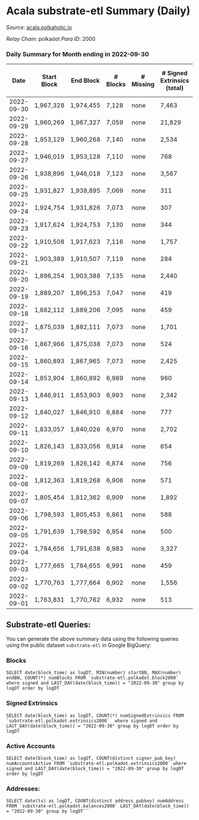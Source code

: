 # Acala substrate-etl Summary (Daily)

_Source_: [acala.polkaholic.io](https://acala.polkaholic.io)

*Relay Chain*: polkadot
*Para ID*: 2000



### Daily Summary for Month ending in 2022-09-30


| Date | Start Block | End Block | # Blocks | # Missing | # Signed Extrinsics (total) | # Active Accounts | # Addresses with Balances | # Events | # Transfers | # XCM Transfers In | # XCM Transfers Out |
| ---- | ----------- | --------- | -------- | --------- | --------------------------- | ----------------- | ------------------------- | -------- | ----------- | ------------------ | ------------------- |
| 2022-09-30 | 1,967,328 | 1,974,455 | 7,128 | none | 7,463 | 1,361 | 162,759 | 79,352 | 8,683 ($4,675,804) | 254 ($238,771) | 364 ($487,762) |
| 2022-09-29 | 1,960,269 | 1,967,327 | 7,059 | none | 21,829 | 2,115 |  | 198,703 | 14,462 ($86,936,612,162,971) | 759 ($1,130,516) | 1,013 ($2,161,450) |
| 2022-09-28 | 1,953,129 | 1,960,268 | 7,140 | none | 2,534 | 277 |  | 31,900 | 1,666 ($116,225) | 18 ($7,748.00) | 1 ($535.45) |
| 2022-09-27 | 1,946,019 | 1,953,128 | 7,110 | none | 768 | 409 |  | 20,622 | 713 ($1,117,524) | 16 ($11,106.19) | 1 ($7,941.13) |
| 2022-09-26 | 1,938,896 | 1,946,018 | 7,123 | none | 3,567 | 613 |  | 42,844 | 3,946 ($1,504,467) | 8 ($4,413.78) | 1 ($9,458.34) |
| 2022-09-25 | 1,931,827 | 1,938,895 | 7,069 | none | 311 | 217 |  | 16,083 | 93 ($234,028) | 2 ($423.96) | 1 ($122.16) |
| 2022-09-24 | 1,924,754 | 1,931,826 | 7,073 | none | 307 | 156 |  | 16,118 | 134 ($335,753) | 2 ($2.86) |   |
| 2022-09-23 | 1,917,624 | 1,924,753 | 7,130 | none | 344 | 195 |  | 16,515 | 184 ($181,399) | 4 ($29.58) | 1 ($16,758.68) |
| 2022-09-22 | 1,910,508 | 1,917,623 | 7,116 | none | 1,757 | 171 |  | 26,496 | 1,625 ($114,965) | 4 ($188.06) | 1 ($742.22) |
| 2022-09-21 | 1,903,389 | 1,910,507 | 7,119 | none | 284 | 146 |  | 16,013 | 124 ($505,501) | 4 ($23.15) | 1 ($771.86) |
| 2022-09-20 | 1,896,254 | 1,903,388 | 7,135 | none | 2,440 | 207 |  | 31,149 | 2,238 ($234,287) | 9 ($1,572.68) | 1 ($1,884.28) |
| 2022-09-19 | 1,889,207 | 1,896,253 | 7,047 | none | 419 | 211 | 162,133 | 16,888 | 217 ($15,988,929) | 6 ($2,004.57) | 1 ($94.04) |
| 2022-09-18 | 1,882,112 | 1,889,206 | 7,095 | none | 459 | 223 | 162,106 | 17,274 | 278 ($10,726,934) | 8 ($842.86) | 1 ($7,985.84) |
| 2022-09-17 | 1,875,039 | 1,882,111 | 7,073 | none | 1,701 | 192 | 162,074 | 25,838 | 1,523 ($195,224) |   | 1 ($15,178.84) |
| 2022-09-16 | 1,867,966 | 1,875,038 | 7,073 | none | 524 | 259 | 162,052 | 17,643 | 266 ($1,190,151) | 9 ($92.48) | 1 ($2,049.69) |
| 2022-09-15 | 1,860,893 | 1,867,965 | 7,073 | none | 2,425 | 360 | 162,023 | 30,620 | 1,979 ($814,365) | 3 ($232.61) | 1 ($1,667.30) |
| 2022-09-14 | 1,853,904 | 1,860,892 | 6,989 | none | 960 | 506 | 161,987 | 19,741 | 446 ($1,586,628) | 19 ($6,296.11) | 1 ($839.29) |
| 2022-09-13 | 1,846,911 | 1,853,903 | 6,993 | none | 2,342 | 303 | 161,956 | 29,822 | 1,905 ($321,359) | 6 ($232.91) | 1 ($7,842.02) |
| 2022-09-12 | 1,840,027 | 1,846,910 | 6,884 | none | 777 | 319 |  | 18,540 | 352 ($2,802,584) | 15 ($627.48) | 1 ($129.77) |
| 2022-09-11 | 1,833,057 | 1,840,026 | 6,970 | none | 2,702 | 324 |  | 32,026 | 2,138 ($1,073,904) | 12 ($1,033.66) |   |
| 2022-09-10 | 1,826,143 | 1,833,056 | 6,914 | none | 654 | 333 |  | 17,526 | 95 ($540,262) | 16 ($1,864.53) |   |
| 2022-09-09 | 1,819,269 | 1,826,142 | 6,874 | none | 756 | 367 | 161,869 | 19,804 | 259 ($51,875,834) | 20 ($423.71) |   |
| 2022-09-08 | 1,812,363 | 1,819,268 | 6,906 | none | 571 | 302 | 161,835 | 17,307 | 132 ($177,407) | 18 ($465.78) |   |
| 2022-09-07 | 1,805,454 | 1,812,362 | 6,909 | none | 1,892 | 259 | 161,831 | 26,616 | 1,577 ($1,003,283) | 17 ($50,478.88) | 1 ($40.76) |
| 2022-09-06 | 1,798,593 | 1,805,453 | 6,861 | none | 588 | 296 | 161,803 | 17,176 | 156 ($720,163) | 12 ($1,150,282) | 1 ($490,990) |
| 2022-09-05 | 1,791,639 | 1,798,592 | 6,954 | none | 500 | 271 | 161,773 | 16,829 | 104 ($61,058.45) | 19 ($2,490.86) | 1 ($910.90) |
| 2022-09-04 | 1,784,656 | 1,791,638 | 6,983 | none | 3,327 | 239 | 161,753 | 36,845 | 2,981 ($169,977) | 23 ($873.69) | 1 ($1,181.29) |
| 2022-09-03 | 1,777,665 | 1,784,655 | 6,991 | none | 459 | 211 | 161,733 | 16,737 | 100 ($208,114) | 12 ($1,862.38) |   |
| 2022-09-02 | 1,770,763 | 1,777,664 | 6,902 | none | 1,556 | 230 | 161,706 | 24,291 | 1,210 ($176,500) | 19 ($576.50) | 1 ($2,834.49) |
| 2022-09-01 | 1,763,831 | 1,770,762 | 6,932 | none | 513 | 261 | 161,685 | 16,909 | 134 ($59,368.80) | 18 ($3,947.62) | 1 ($3,072.38) |

## Substrate-etl Queries:
You can generate the above summary data using the following queries using the public dataset `substrate-etl` in Google BigQuery:


### Blocks
```
SELECT date(block_time) as logDT, MIN(number) startBN, MAX(number) endBN, COUNT(*) numBlocks FROM `substrate-etl.polkadot.block2000`  where signed and LAST_DAY(date(block_time)) = "2022-09-30" group by logDT order by logDT
```


### Signed Extrinsics
```
SELECT date(block_time) as logDT, COUNT(*) numSignedExtrinsics FROM `substrate-etl.polkadot.extrinsics2000`  where signed and LAST_DAY(date(block_time)) = "2022-09-30" group by logDT order by logDT
```


### Active Accounts
```
SELECT date(block_time) as logDT, COUNT(distinct signer_pub_key) numAccountsActive FROM `substrate-etl.polkadot.extrinsics2000` where signed and LAST_DAY(date(block_time)) = "2022-09-30" group by logDT order by logDT
```


### Addresses:
```
SELECT date(ts) as logDT, COUNT(distinct address_pubkey) numAddress FROM `substrate-etl.polkadot.balances2000` LAST_DAY(date(block_time)) = "2022-09-30" group by logDT```

